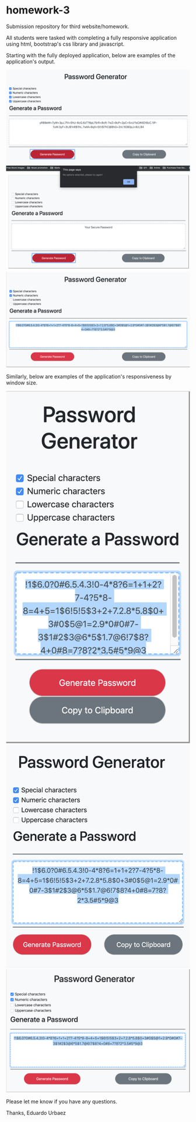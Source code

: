# homework-3

Submission repository for third website/homework. 

All students were tasked with completing a fully responsive application using html, bootstrap's css library and javascript. 

Starting with the fully deployed application, below are examples of the application's output. 

![Password Generator Example 1](assets/images/Screenshots/Screen_Shot_1.png)
![Password Generator Example 2](assets/images/Screenshots/Screen_Shot_2.png)
![Password Generator Example 3](assets/images/Screenshots/Screen_Shot_3.png)

Similarly, below are examples of the application's responsiveness by window size. 

![Password Generator Example 4](assets/images/Screenshots/Screen_Shot_4.png)
![Password Generator Example 5](assets/images/Screenshots/Screen_Shot_5.png)
![Password Generator Example 6](assets/images/Screenshots/Screen_Shot_6.png)
 
Please let me know if you have any questions. 

Thanks,
Eduardo Urbaez
